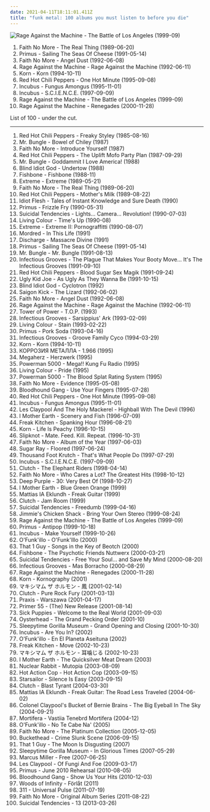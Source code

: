 ```yaml
---
date: 2021-04-11T18:11:01.411Z
title: "funk metal: 100 albums you must listen to before you die"
---
```

![Rage Against the Machine - The Battle of Los Angeles (1999-09)](http://coverartarchive.org/release/962df9d5-0ab5-4f90-97d9-99cb0ab52360/2939556829-500.jpg "Rage Against the Machine - The Battle of Los Angeles (1999-09)")
<ol class="albums">
<li data-cover="http://coverartarchive.org/release/bdc6f2fe-cc88-3bdc-93f9-4c69d1f94d64/9560736864-500.jpg" data-tags="alternative metal, alternative rock, rock" role="button">Faith No More - The Real Thing (1989-06-20)</li>
<li data-cover="http://coverartarchive.org/release/c3814cca-63d1-4cfa-9934-60957205b86b/26730700764-500.jpg" data-tags="alternative rock, funk metal, rock, funk, 90s, alternative metal" role="button">Primus - Sailing The Seas Of Cheese (1991-05-14)</li>
<li data-cover="http://coverartarchive.org/release/9a25698c-bf29-3297-a05f-80f68c736e14/25332108545-500.jpg" data-tags="alternative rock, rock, alternative metal" role="button">Faith No More - Angel Dust (1992-06-08)</li>
<li data-cover="https://img.discogs.com/iTqMk9mKwHL-LEb8Y7xZsdugBxo=/fit-in/591x778/filters:strip_icc():format(jpeg):mode_rgb():quality(90)/discogs-images/R-1113698-1221514241.jpeg.jpg" data-tags="rock" role="button">Rage Against the Machine - Rage Against the Machine (1992-06-11)</li>
<li data-cover="http://coverartarchive.org/release/b06d3f9d-78b1-3155-89be-e7af11730806/2192472321-500.jpg" data-tags="nu metal" role="button">Korn - Korn (1994-10-11)</li>
<li data-cover="https://img.discogs.com/31gR0JrjT4wpFgCD7pf2u1N2FGE=/fit-in/600x600/filters:strip_icc():format(jpeg):mode_rgb():quality(90)/discogs-images/R-6757360-1425997407-7575.jpeg.jpg" data-tags="alternative rock, rock, 90s" role="button">Red Hot Chili Peppers - One Hot Minute (1995-09-08)</li>
<li data-cover="http://coverartarchive.org/release/b14f5b76-0f8c-3b16-b193-1438299abdea/12785839911-500.jpg" data-tags="funk metal" role="button">Incubus - Fungus Amongus (1995-11-01)</li>
<li data-cover="http://coverartarchive.org/release/18622368-24e9-45ce-93d5-be2e4f45b3b3/8631104442-500.jpg" data-tags="alternative rock, funk metal, rock" role="button">Incubus - S.C.I.E.N.C.E. (1997-09-09)</li>
<li data-cover="http://coverartarchive.org/release/962df9d5-0ab5-4f90-97d9-99cb0ab52360/2939556829-500.jpg" data-tags="rock" role="button">Rage Against the Machine - The Battle of Los Angeles (1999-09)</li>
<li data-cover="http://coverartarchive.org/release/1c293abc-3993-3d1d-bb8d-e8fe18621488/9245164218-500.jpg" data-tags="rock, alternative rock" role="button">Rage Against the Machine - Renegades (2000-11-28)</li>
</ol>
List of 100 - under the cut.
<!-- more -->

_________________

<ol class="albums">
<li data-cover="http://coverartarchive.org/release/a7a1b8da-a9ab-4153-8b6a-ee331c391938/1037573218-500.jpg" data-tags="funk rock, funk" role="button">
Red Hot Chili Peppers - Freaky Styley (1985-08-16)
</li>
<li data-cover="https://img.discogs.com/RyjQvWuGyAVMl0Q1JV6X4qtNyEU=/fit-in/600x600/filters:strip_icc():format(jpeg):mode_rgb():quality(90)/discogs-images/R-1307399-1424914171-5164.jpeg.jpg" data-tags="experimental" role="button">
Mr. Bungle - Bowel of Chiley (1987)
</li>
<li data-cover="https://img.discogs.com/Qo-yFDhFRNOsBEjGJJ0bpwFX5ik=/fit-in/587x567/filters:strip_icc():format(jpeg):mode_rgb():quality(90)/discogs-images/R-1709098-1421535721-3732.jpeg.jpg" data-tags="alternative metal, funk metal" role="button">
Faith No More - Introduce Yourself (1987)
</li>
<li data-cover="http://coverartarchive.org/release/0ae5fdcc-586f-4a1f-b3dd-342f5a84cb4a/21130359568-500.jpg" data-tags="funk rock" role="button">
Red Hot Chili Peppers - The Uplift Mofo Party Plan (1987-09-29)
</li>
<li data-cover="http://coverartarchive.org/release/797d256e-c1a8-4b79-b8c8-7220461ae2db/13222015293-500.jpg" data-tags="funk metal, mike patton" role="button">
Mr. Bungle - Goddammit I Love America! (1988)
</li>
<li data-cover="https://img.discogs.com/oY1__FQTk7uTibsilcL-zsgyLwI=/fit-in/307x304/filters:strip_icc():format(jpeg):mode_rgb():quality(90)/discogs-images/R-404642-1112452845.jpg.jpg" data-tags="metal, math rock, experimental, progressive metal, noise rock, fusion, funk metal, funk rock, alt metal, heavy prog, neo-prog, dub rock, produced by bill laswell" role="button">
Blind Idiot God - Undertow (1988)
</li>
<li data-cover="https://img.discogs.com/BcSnxF4diDV_rRbRjXB5uOl8Y6M=/fit-in/500x307/filters:strip_icc():format(jpeg):mode_rgb():quality(90)/discogs-images/R-573900-1368976469-4214.jpeg.jpg" data-tags="ska punk" role="button">
Fishbone - Fishbone (1988-11)
</li>
<li data-cover="http://coverartarchive.org/release/31b2522c-041b-44b7-9daa-17ecea4faf6f/28725503103-500.jpg" data-tags="hard rock, hair metal" role="button">
Extreme - Extreme (1989-05-21)
</li>
<li data-cover="http://coverartarchive.org/release/bdc6f2fe-cc88-3bdc-93f9-4c69d1f94d64/9560736864-500.jpg" data-tags="alternative metal, alternative rock, rock" role="button">
Faith No More - The Real Thing (1989-06-20)
</li>
<li data-cover="https://via.placeholder.com/450" data-tags="funk rock" role="button">
Red Hot Chili Peppers - Mother's Milk (1989-08-22)
</li>
<li data-cover="https://img.discogs.com/hH1lmYnMwJ6-AaLLeUg0SvTd7PU=/fit-in/600x600/filters:strip_icc():format(jpeg):mode_rgb():quality(90)/discogs-images/R-1451804-1253041202.jpeg.jpg" data-tags="experimental, funk metal" role="button">
Idiot Flesh - Tales of Instant Knowledge and Sure Death (1990)
</li>
<li data-cover="https://img.discogs.com/YqqCs70buzegtoFW7myFLVnsQ8U=/fit-in/600x607/filters:strip_icc():format(jpeg):mode_rgb():quality(90)/discogs-images/R-3000806-1508266484-8892.jpeg.jpg" data-tags="funk metal" role="button">
Primus - Frizzle Fry (1990-05-31)
</li>
<li data-cover="http://coverartarchive.org/release/cd47d1f3-1d73-4c92-8766-edf5dfea2c4b/14170897981-500.jpg" data-tags="thrash metal" role="button">
Suicidal Tendencies - Lights... Camera... Revolution! (1990-07-03)
</li>
<li data-cover="https://img.discogs.com/6Nkszn5tJFDJywElV8Q0g26itWc=/fit-in/600x601/filters:strip_icc():format(jpeg):mode_rgb():quality(90)/discogs-images/R-3222714-1399314519-9565.jpeg.jpg" data-tags="hard rock, 90s, funk rock" role="button">
Living Colour - Time's Up (1990-08)
</li>
<li data-cover="http://coverartarchive.org/release/35a28722-a9ed-3bcd-975d-2a3fede3907b/5891797788-500.jpg" data-tags="hard rock" role="button">
Extreme - Extreme II: Pornograffitti (1990-08-07)
</li>
<li data-cover="https://img.discogs.com/0uN1Ok3w-S714MQqDubwGTNEmS8=/fit-in/600x607/filters:strip_icc():format(jpeg):mode_rgb():quality(90)/discogs-images/R-464540-1365621930-8597.jpeg.jpg" data-tags="funk metal, funk-thrash metal" role="button">
Mordred - In This Life (1991)
</li>
<li data-cover="http://coverartarchive.org/release/01074d31-922b-43a3-9cb0-80845f09dac1/23809036137-500.jpg" data-tags="heavy metal, funk metal, thrash metal, punk metal, heavy-thrash metal" role="button">
Discharge - Massacre Divine (1991)
</li>
<li data-cover="http://coverartarchive.org/release/c3814cca-63d1-4cfa-9934-60957205b86b/26730700764-500.jpg" data-tags="alternative rock, funk metal, rock, funk, 90s, alternative metal" role="button">
Primus - Sailing The Seas Of Cheese (1991-05-14)
</li>
<li data-cover="https://img.discogs.com/HJT94iGkU8e2ZxaB2qa_BtPI39w=/fit-in/600x602/filters:strip_icc():format(jpeg):mode_rgb():quality(90)/discogs-images/R-893051-1170005593.jpeg.jpg" data-tags="experimental" role="button">
Mr. Bungle - Mr. Bungle (1991-08-13)
</li>
<li data-cover="http://coverartarchive.org/release/08537e06-a94a-4d66-86f8-a6872b851607/27189531028-500.jpg" data-tags="funk metal" role="button">
Infectious Grooves - The Plague That Makes Your Booty Move... It's The Infectious Grooves (1991-09-10)
</li>
<li data-cover="https://via.placeholder.com/450" data-tags="rock, funk rock, funk" role="button">
Red Hot Chili Peppers - Blood Sugar Sex Magik (1991-09-24)
</li>
<li data-cover="http://coverartarchive.org/release/7e2c82ba-9ba4-4827-9a22-bcd7844f1a0b/7919566324-500.jpg" data-tags="hard rock, funk metal, wants, dr b tags" role="button">
Ugly Kid Joe - As Ugly As They Wanna Be (1991-10-15)
</li>
<li data-cover="https://img.discogs.com/3aXFsLb-Yd4A0noU2SZCBJpJJ9w=/fit-in/600x590/filters:strip_icc():format(jpeg):mode_rgb():quality(90)/discogs-images/R-257250-1214764397.jpeg.jpg" data-tags="metal, rock, math rock, experimental, experimental rock, fusion, funk metal, funk rock, alt metal, heavy prog, neo-prog, dub rock" role="button">
Blind Idiot God - Cyclotron (1992)
</li>
<li data-cover="http://coverartarchive.org/release/8ff3dc75-ab63-41aa-b071-5d610e2aac06/10710572538-500.jpg" data-tags="hard rock" role="button">
Saigon Kick - The Lizard (1992-06-02)
</li>
<li data-cover="http://coverartarchive.org/release/9a25698c-bf29-3297-a05f-80f68c736e14/25332108545-500.jpg" data-tags="alternative rock, rock, alternative metal" role="button">
Faith No More - Angel Dust (1992-06-08)
</li>
<li data-cover="https://img.discogs.com/iTqMk9mKwHL-LEb8Y7xZsdugBxo=/fit-in/591x778/filters:strip_icc():format(jpeg):mode_rgb():quality(90)/discogs-images/R-1113698-1221514241.jpeg.jpg" data-tags="rock" role="button">
Rage Against the Machine - Rage Against the Machine (1992-06-11)
</li>
<li data-cover="http://coverartarchive.org/release/baabb4d7-6005-4cb8-af6a-39a43e095e36/15248566750-500.jpg" data-tags="funk, soul" role="button">
Tower of Power - T.O.P. (1993)
</li>
<li data-cover="https://img.discogs.com/rmZV3SP6fTF6UEK0Lw66yjbnMm0=/fit-in/600x635/filters:strip_icc():format(jpeg):mode_rgb():quality(90)/discogs-images/R-15223219-1588329994-4156.jpeg.jpg" data-tags="funk, funk metal" role="button">
Infectious Grooves - Sarsippius' Ark (1993-02-09)
</li>
<li data-cover="https://img.discogs.com/gLZl_-QQiCcW_AzM0uvrfjv3hMc=/fit-in/557x480/filters:strip_icc():format(jpeg):mode_rgb():quality(90)/discogs-images/R-392014-1242472405.jpeg.jpg" data-tags="funk metal, rock" role="button">
Living Colour - Stain (1993-02-22)
</li>
<li data-cover="http://coverartarchive.org/release/8e0b296b-9ba7-4781-b151-c6eb0d17b85d/19621358532-500.jpg" data-tags="alternative metal" role="button">
Primus - Pork Soda (1993-04-16)
</li>
<li data-cover="http://coverartarchive.org/release/0f4fc8ee-2c54-4796-ae65-cd935c86c52f/4851188326-500.jpg" data-tags="funk metal, funk" role="button">
Infectious Grooves - Groove Family Cyco (1994-03-29)
</li>
<li data-cover="http://coverartarchive.org/release/b06d3f9d-78b1-3155-89be-e7af11730806/2192472321-500.jpg" data-tags="nu metal" role="button">
Korn - Korn (1994-10-11)
</li>
<li data-cover="https://img.discogs.com/5Q-iHoDPyjGrMaDlrXYq0Zjq96k=/fit-in/600x449/filters:strip_icc():format(jpeg):mode_rgb():quality(90)/discogs-images/R-9079523-1474399846-5962.jpeg.jpg" data-tags="funk metal, crossover, industrial metal, distortion, scary music, ugar" role="button">
КОРРОЗИЯ МЕТАЛЛА - 1.966 (1995)
</li>
<li data-cover="http://coverartarchive.org/release/125b1731-f5b0-4542-96a3-c05c025f877c/23724829556-500.jpg" data-tags="alternative metal" role="button">
Megaherz - Herzwerk (1995)
</li>
<li data-cover="http://coverartarchive.org/release/2101f51b-6a27-4c34-8cee-44c3e678453b/19604751300-500.jpg" data-tags="alternative metal" role="button">
Powerman 5000 - Mega!! Kung Fu Radio (1995)
</li>
<li data-cover="http://coverartarchive.org/release/90725120-5feb-48d2-af0b-b8ba0b0b4377/6832081005-500.jpg" data-tags="rock" role="button">
Living Colour - Pride (1995)
</li>
<li data-cover="http://coverartarchive.org/release/bdc38381-8c0e-4e56-b42b-fb49f4e37803/8311816749-500.jpg" data-tags="hard rock, funk metal, alternative metal, industrial metal, rapcore, nu-metal" role="button">
Powerman 5000 - The Blood Splat Rating System (1995)
</li>
<li data-cover="https://via.placeholder.com/450" data-tags="metal, funk metal, san francisco, alt. metal, in rage" role="button">
Faith No More - Evidence (1995-05-08)
</li>
<li data-cover="http://coverartarchive.org/release/0ed5e9a0-8b60-45e3-aba6-2166bcc32e4c/8479500461-500.jpg" data-tags="alternative rock" role="button">
Bloodhound Gang - Use Your Fingers (1995-07-28)
</li>
<li data-cover="https://img.discogs.com/31gR0JrjT4wpFgCD7pf2u1N2FGE=/fit-in/600x600/filters:strip_icc():format(jpeg):mode_rgb():quality(90)/discogs-images/R-6757360-1425997407-7575.jpeg.jpg" data-tags="alternative rock, rock, 90s" role="button">
Red Hot Chili Peppers - One Hot Minute (1995-09-08)
</li>
<li data-cover="http://coverartarchive.org/release/b14f5b76-0f8c-3b16-b193-1438299abdea/12785839911-500.jpg" data-tags="funk metal" role="button">
Incubus - Fungus Amongus (1995-11-01)
</li>
<li data-cover="https://img.discogs.com/7hpzYqsH-Q1rEc7jcINYFY0Egao=/fit-in/600x598/filters:strip_icc():format(jpeg):mode_rgb():quality(90)/discogs-images/R-480461-1321786903.jpeg.jpg" data-tags="rock" role="button">
Les Claypool And The Holy Mackerel - Highball With The Devil (1996)
</li>
<li data-cover="http://coverartarchive.org/release/981dbbfc-0b08-372b-a0b9-a8e15232d484/15456224654-500.jpg" data-tags="rock, alternative, alternative rock, progressive rock, acoustic, funk metal, funk, latin, blues, progressive, blues rock, funk rock, progressive alternative metal, progressive alternative rock, progressive funk rock, alternative funk rock, progressive funk metal, good album" role="button">
I Mother Earth - Scenery and Fish (1996-07-09)
</li>
<li data-cover="http://coverartarchive.org/release/5bb9015d-6d4b-4226-b4d8-196397e59554/20311788316-500.jpg" data-tags="heavy metal, metal, jazz, rock, alternative, alternative rock, experimental, progressive metal, hard rock, progressive rock, fusion, funk metal, funk, progressive, funk rock, wants, progressive alternative metal, progressive alternative rock, progressive funk rock, alternative funk rock, progressive funk metal, spanking hour" role="button">
Freak Kitchen - Spanking Hour (1996-08-21)
</li>
<li data-cover="http://coverartarchive.org/release/c93f6a84-0822-472f-ba7d-a49e475a9a43/4088021294-500.jpg" data-tags="nu metal" role="button">
Korn - Life Is Peachy (1996-10-15)
</li>
<li data-cover="http://coverartarchive.org/release/ce4722b7-7d58-4f7d-b76d-cb4b37fb661b/1069838540-500.jpg" data-tags="metal, nu metal" role="button">
Slipknot - Mate. Feed. Kill. Repeat. (1996-10-31)
</li>
<li data-cover="https://img.discogs.com/Q0f_TkrM4BDSvwqGEc7rRBPvyVQ=/fit-in/500x487/filters:strip_icc():format(jpeg):mode_rgb():quality(90)/discogs-images/R-3476579-1354129908-6021.jpeg.jpg" data-tags="rock, alternative metal, alternative, alternative rock" role="button">
Faith No More - Album of the Year (1997-06-03)
</li>
<li data-cover="http://coverartarchive.org/release/7aa940e5-6128-4ed1-9d89-86458a1b5ec6/8008267577-500.jpg" data-tags="punk, alternative metal" role="button">
Sugar Ray - Floored (1997-06-24)
</li>
<li data-cover="http://coverartarchive.org/release/a6988fe8-843c-4800-b569-827885402c23/26961870135-500.jpg" data-tags="alternative rock, rap metal, rap rock" role="button">
Thousand Foot Krutch - That's What People Do (1997-07-29)
</li>
<li data-cover="http://coverartarchive.org/release/18622368-24e9-45ce-93d5-be2e4f45b3b3/8631104442-500.jpg" data-tags="alternative rock, funk metal, rock" role="button">
Incubus - S.C.I.E.N.C.E. (1997-09-09)
</li>
<li data-cover="http://coverartarchive.org/release/ef5aa6bc-dfdf-4b1d-bf8d-96f785ef5dfc/18650235841-500.jpg" data-tags="stoner rock" role="button">
Clutch - The Elephant Riders (1998-04-14)
</li>
<li data-cover="http://coverartarchive.org/release/19af6bc8-81ca-4eb0-ba7e-3f0c6113eb66/2618609074-500.jpg" data-tags="rock" role="button">
Faith No More - Who Cares a Lot? The Greatest Hits (1998-10-12)
</li>
<li data-cover="https://img.discogs.com/4cLrRtJRN_lbvAoEKln8f-AmfhM=/fit-in/600x600/filters:strip_icc():format(jpeg):mode_rgb():quality(90)/discogs-images/R-13211906-1550027996-1166.jpeg.jpg" data-tags="hard rock, rock, compilation" role="button">
Deep Purple - 30: Very Best Of (1998-10-27)
</li>
<li data-cover="http://coverartarchive.org/release/84c895ec-2999-46ad-b23d-2d288ed83462/15467702597-500.jpg" data-tags="electronica, jazz, rock, alternative, alternative rock, experimental, hard rock, progressive rock, pop rock, acoustic, fusion, world, funk metal, funk, latin, blues, progressive, blues rock, acoustic rock, funk rock, progressive alternative metal, progressive alternative rock, progressive funk rock, alternative funk rock, acoustic funk rock, progressive funk metal, progressive ambient rock, acoustic pop rock, acoustic folk rock, acoustic folk fusion, blues funk rock" role="button">
I Mother Earth - Blue Green Orange (1999)
</li>
<li data-cover="http://coverartarchive.org/release/d6354a58-b74d-4265-a92c-beb56dd6c9fd/17872685538-500.jpg" data-tags="rock, guitar virtuoso, progressive alternative metal, progressive jazz fusion metal, progressive alternative rock" role="button">
Mattias IA Eklundh - Freak Guitar (1999)
</li>
<li data-cover="https://img.discogs.com/16qApHScNcFc1G9v9R35mr3cqIg=/fit-in/600x598/filters:strip_icc():format(jpeg):mode_rgb():quality(90)/discogs-images/R-857872-1174003739.jpeg.jpg" data-tags="stoner rock" role="button">
Clutch - Jam Room (1999)
</li>
<li data-cover="http://coverartarchive.org/release/3e62337e-8efe-3c42-9777-6dee1ed07c25/5233844746-500.jpg" data-tags="hardcore punk, hardcore" role="button">
Suicidal Tendencies - Freedumb (1999-04-16)
</li>
<li data-cover="http://coverartarchive.org/release/0e264b74-e689-40b6-8bc4-cf6d30e57408/17554035291-500.jpg" data-tags="funk metal, alternative metal, maryland, :d, annapolis, oldskoolz, leapsandalbums, jim wirt" role="button">
Jimmie's Chicken Shack - Bring Your Own Stereo (1999-08-24)
</li>
<li data-cover="http://coverartarchive.org/release/962df9d5-0ab5-4f90-97d9-99cb0ab52360/2939556829-500.jpg" data-tags="rock" role="button">
Rage Against the Machine - The Battle of Los Angeles (1999-09)
</li>
<li data-cover="https://img.discogs.com/fzRgl1_qWan58EQ2sode-Shk5DQ=/fit-in/600x600/filters:strip_icc():format(jpeg):mode_rgb():quality(90)/discogs-images/R-11742573-1521612866-9802.jpeg.jpg" data-tags="funk metal" role="button">
Primus - Antipop (1999-10-18)
</li>
<li data-cover="http://coverartarchive.org/release/00d1109d-6954-3791-8193-c29fdc28bf30/23589283839-500.jpg" data-tags="alternative rock, rock" role="button">
Incubus - Make Yourself (1999-10-26)
</li>
<li data-cover="https://img.discogs.com/990QvNo7eWnAzNhZ9wsWa9gDlf0=/fit-in/532x528/filters:strip_icc():format(jpeg):mode_rgb():quality(90)/discogs-images/R-6846409-1427854450-6351.jpeg.jpg" data-tags="jazz, pop, rock, soul, instrumental, acoustic, motown, funk metal, funk, funky, groovy, funk rock, rap metal, jecks" role="button">
O'Funk'illo - O'Funk'Illo (2000)
</li>
<li data-cover="https://via.placeholder.com/450" data-tags="experimental, funk metal, personal favourites" role="button">
That 1 Guy - Songs in the Key of Beotch (2000)
</li>
<li data-cover="http://coverartarchive.org/release/0224e3c9-02bd-475d-9ce8-ccb8a4f8161d/15162471280-500.jpg" data-tags="funk, ska, ska-punk, fishbone" role="button">
Fishbone - The Psychotic Friends Nuttwerx (2000-03-21)
</li>
<li data-cover="http://coverartarchive.org/release/4ca0f1c9-d5f1-4001-ab83-e00a253133c3/5233810351-500.jpg" data-tags="hardcore" role="button">
Suicidal Tendencies - Free Your Soul... and Save My Mind (2000-08-20)
</li>
<li data-cover="http://coverartarchive.org/release/22639092-349e-408c-be95-4624337e7bd3/4851208910-500.jpg" data-tags="funk metal" role="button">
Infectious Grooves - Mas Borracho (2000-08-29)
</li>
<li data-cover="http://coverartarchive.org/release/1c293abc-3993-3d1d-bb8d-e8fe18621488/9245164218-500.jpg" data-tags="rock, alternative rock" role="button">
Rage Against the Machine - Renegades (2000-11-28)
</li>
<li data-cover="http://coverartarchive.org/release/6185da21-757a-47a5-9183-1d0890fdda52/14839842507-500.jpg" data-tags="funk metal, alt metal" role="button">
Korn - Kornography (2001)
</li>
<li data-cover="http://coverartarchive.org/release/65f51b2e-fb7d-43fc-9535-aba41b13477e/9495572033-500.jpg" data-tags="metalcore, metal, rock, alternative, alternative rock, hardcore, funk metal, funk, alternative metal, 00s, nu metal, funk rock, hardcore punk, maximum the hormone, nao, daisuke-han, maximum the ryo-kun, ue-chang" role="button">
マキシマム ザ ホルモン - 鳳 (2001-02-14)
</li>
<li data-cover="http://coverartarchive.org/release/c7c92eab-c53d-47d0-8ae4-92f22d5e3dd8/9285528262-500.jpg" data-tags="stoner rock" role="button">
Clutch - Pure Rock Fury (2001-03-13)
</li>
<li data-cover="https://img.discogs.com/0K07zIXqZf7JXAa9FHYb_4RpRXg=/fit-in/600x541/filters:strip_icc():format(jpeg):mode_rgb():quality(90)/discogs-images/R-1055263-1188618298.jpeg.jpg" data-tags="funk metal, avant-garde" role="button">
Praxis - Warszawa (2001-04-17)
</li>
<li data-cover="https://img.discogs.com/EXGSm1EU0mUb2U7BbV7FMl1QJ24=/fit-in/600x595/filters:strip_icc():format(jpeg):mode_rgb():quality(90)/discogs-images/R-2154770-1266960960.jpeg.jpg" data-tags="heavy metal, metalcore, hardcore, funk metal, funk, alternative metal, rapcore, nu metal, reggae metal, rap-metal, killswitch engage, slipknot, korn, stone sour, poison the well, flaw, chimaira, hed planet earth, demon hunter, clawfinger, american head charge, hed pe, element eighty, mushroomhead, 40 below summer, primer 55, one minute silence, silent civilian, 36 crazy fists, primer55" role="button">
Primer 55 - (The) New Release (2001-08-14)
</li>
<li data-cover="http://coverartarchive.org/release/f49e0a11-d03b-4034-98b9-61a205d8d1d2/1563647398-500.jpg" data-tags="nu metal" role="button">
Sick Puppies - Welcome to the Real World (2001-09-03)
</li>
<li data-cover="https://img.discogs.com/SXFc2MlxPqDEkUfPPSHdgn70Enw=/fit-in/600x532/filters:strip_icc():format(jpeg):mode_rgb():quality(90)/discogs-images/R-501070-1356643028-2297.jpeg.jpg" data-tags="alternative" role="button">
Oysterhead - The Grand Pecking Order (2001-10)
</li>
<li data-cover="http://coverartarchive.org/release/697d31a7-6edc-4ed2-acf8-501de3cbd8bf/5083852483-500.jpg" data-tags="experimental, progressive metal, avant-garde" role="button">
Sleepytime Gorilla Museum - Grand Opening and Closing (2001-10-30)
</li>
<li data-cover="http://coverartarchive.org/release/a0a7b0e2-df05-4ca3-b267-a706b53adae0/25413813801-500.jpg" data-tags="rock, alternative, funk metal, more handclaps" role="button">
Incubus - Are You In? (2002)
</li>
<li data-cover="http://coverartarchive.org/release/cf2f5de6-1eee-4c86-8362-3785643b9176/1853017669-500.jpg" data-tags="jazz, pop, rock, soul, instrumental, acoustic, motown, funk metal, funk, funky, alternative metal, groovy, funk rock, jecks" role="button">
O'Funk'illo - En El Planeta Aseituna (2002)
</li>
<li data-cover="https://img.discogs.com/atNPJQE8YDqOjQSUSGKXAX58m3w=/fit-in/600x598/filters:strip_icc():format(jpeg):mode_rgb():quality(90)/discogs-images/R-1888876-1324824836.jpeg.jpg" data-tags="rock, fusion, progressive alternative metal, fk move" role="button">
Freak Kitchen - Move (2002-10-23)
</li>
<li data-cover="http://coverartarchive.org/release/51075cbf-fda0-45a0-bdfc-c063587d7b8f/7747401431-500.jpg" data-tags="metal, rock, alternative, alternative rock, hardcore, funk metal, funk, alternative metal, 00s, nu metal, funk rock, hardcore punk, maximum the hormone, nao, daisuke-han, maximum the ryo-kun, ue-chang" role="button">
マキシマム ザ ホルモン - 耳噛じる (2002-10-23)
</li>
<li data-cover="http://coverartarchive.org/release/e5ea06df-9371-43f9-b50f-e10fdbb7b5fc/15456226876-500.jpg" data-tags="soundtrack, rock, alternative, alternative rock, progressive metal, progressive rock, acoustic, funk metal, funk, progressive, funk rock, progressive alternative metal, progressive alternative rock, progressive funk rock, alternative funk rock, progressive funk metal" role="button">
I Mother Earth - The Quicksilver Meat Dream (2003)
</li>
<li data-cover="https://via.placeholder.com/450" data-tags="funk metal, avant-garde, avant-garde metal" role="button">
Nuclear Rabbit - Mutopia (2003-08-09)
</li>
<li data-cover="http://coverartarchive.org/release/1d744d66-1fdb-4dff-9392-e0e2bbf3f702/17652420521-500.jpg" data-tags="alternative" role="button">
Hot Action Cop - Hot Action Cop (2003-09-15)
</li>
<li data-cover="https://img.discogs.com/jrWVzobDRoF5M8iFRO0_ha-z8PQ=/fit-in/600x592/filters:strip_icc():format(jpeg):mode_rgb():quality(90)/discogs-images/R-434193-1482085620-7376.jpeg.jpg" data-tags="britpop, indie rock" role="button">
Starsailor - Silence Is Easy (2003-09-15)
</li>
<li data-cover="http://coverartarchive.org/release/37ecd876-bccf-383d-8e78-b0f2cc13c964/19386733501-500.jpg" data-tags="stoner rock" role="button">
Clutch - Blast Tyrant (2004-03-30)
</li>
<li data-cover="https://img.discogs.com/uvwRSOdqN8oOhhPa6Pon_JBFoqw=/fit-in/350x352/filters:strip_icc():format(jpeg):mode_rgb():quality(90)/discogs-images/R-2040200-1260235214.jpeg.jpg" data-tags="guitar, instrumental guitar" role="button">
Mattias IA Eklundh - Freak Guitar: The Road Less Traveled (2004-06-02)
</li>
<li data-cover="http://coverartarchive.org/release/cea4b7d5-835f-47d4-af46-e5d507bd5d11/26430724808-500.jpg" data-tags="funk, experimental" role="button">
Colonel Claypool's Bucket of Bernie Brains - The Big Eyeball In The Sky (2004-09-21)
</li>
<li data-cover="http://coverartarchive.org/release/178d4ed8-ab44-456b-8c56-a8736e8e9ae9/2903015576-500.jpg" data-tags="depressive black metal" role="button">
Mortifera - Vastiia Tenebrd Mortifera (2004-12)
</li>
<li data-cover="https://img.discogs.com/cW_1No87FdJZUbHMb_11wNPb5pk=/fit-in/600x600/filters:strip_icc():format(jpeg):mode_rgb():quality(90)/discogs-images/R-6694333-1424781381-4411.jpeg.jpg" data-tags="jazz, pop, rock, soul, instrumental, reggae, acoustic, motown, funk metal, funk, funky, alternative metal, groovy, funk rock, jecks, alternativo, regge, my cds, opelmelange, flamenkeando con gracia" role="button">
O'Funk'illo - No Te Cabe Na' (2005)
</li>
<li data-cover="http://coverartarchive.org/release/87eea847-2dd4-47ae-9e18-bb12270ad1cb/11803984907-500.jpg" data-tags="alternative rock" role="button">
Faith No More - The Platinum Collection (2005-12-05)
</li>
<li data-cover="http://coverartarchive.org/release/a65f1f2f-bee5-463a-ad31-34a031c5f007/14928727017-500.jpg" data-tags="guitar virtuoso, instrumental, experimental, avant-garde" role="button">
Buckethead - Crime Slunk Scene (2006-09-15)
</li>
<li data-cover="http://coverartarchive.org/release/b8900b70-48c1-49c3-b162-c223d5c9a35e/12574350007-500.jpg" data-tags="experimental, singer-songwriter, funk metal, funk, opelmelange" role="button">
That 1 Guy - The Moon Is Disgusting (2007)
</li>
<li data-cover="http://coverartarchive.org/release/886c3b42-b902-42b2-a413-5f6c4cd902d3/5083823028-500.jpg" data-tags="avant-garde, progressive metal" role="button">
Sleepytime Gorilla Museum - In Glorious Times (2007-05-29)
</li>
<li data-cover="http://coverartarchive.org/release/e8544e43-20fa-4f99-b1a3-5b7a7fb7ff96/16705318697-500.jpg" data-tags="jazz, funk, bass" role="button">
Marcus Miller - Free (2007-06-25)
</li>
<li data-cover="http://coverartarchive.org/release/1c18246b-f3d1-45ae-b844-8b0c833f224a/17634236874-500.jpg" data-tags="experimental" role="button">
Les Claypool - Of Fungi And Foe (2009-03-17)
</li>
<li data-cover="http://coverartarchive.org/release/5755d0d3-ce8e-4b6d-8e7c-0698634aa753/4732781971-500.jpg" data-tags="funk metal, alternative, alternative rock, rock, funk" role="button">
Primus - June 2010 Rehearsal (2010-08-05)
</li>
<li data-cover="http://coverartarchive.org/release/92b9a826-e376-4ca7-99f4-6b91fb5fc741/8147662070-500.jpg" data-tags="rock, alternative rock" role="button">
Bloodhound Gang - Show Us Your Hits (2010-12-03)
</li>
<li data-cover="https://img.discogs.com/VUzMraZzaIjytwqIyFN9NZ__reU=/fit-in/500x445/filters:strip_icc():format(jpeg):mode_rgb():quality(90)/discogs-images/R-3099962-1322204236.jpeg.jpg" data-tags="black metal, swedish, funk metal, funk, funky, funk rock, dsbm, swedish black metal, true funk metal, trve funk metal" role="button">
Woods of Infinity - Förlåt (2011)
</li>
<li data-cover="https://img.discogs.com/IigodsNnpEbLiwsq1fHwEprmH3Y=/fit-in/561x560/filters:strip_icc():format(jpeg):mode_rgb():quality(90)/discogs-images/R-688249-1292432253.jpeg.jpg" data-tags="reggae" role="button">
311 - Universal Pulse (2011-07-19)
</li>
<li data-cover="http://coverartarchive.org/release/da2fcd51-9339-463d-8b99-fdbb8dc68890/3350156802-500.jpg" data-tags="metal, experimental rock, funk metal, alternative metal" role="button">
Faith No More - Original Album Series (2011-08-22)
</li>
<li data-cover="http://coverartarchive.org/release/23044686-2c28-4bd2-b7e7-509a4411156a/14171115575-500.jpg" data-tags="hardcore" role="button">
Suicidal Tendencies - 13 (2013-03-26)
</li>
</ol>